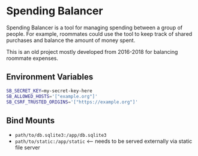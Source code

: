 # Spending Balancer

Spending Balancer is a tool for managing spending between a group of people. For example, roommates could use the tool
to keep track of shared purchases and balance the amount of money spent.

This is an old project mostly developed from 2016-2018 for balancing roommate expenses.

## Environment Variables

```bash
SB_SECRET_KEY=my-secret-key-here
SB_ALLOWED_HOSTS='["example.org"]'
SB_CSRF_TRUSTED_ORIGINS='["https://example.org"]'
```

## Bind Mounts

* `path/to/db.sqlite3:/app/db.sqlite3`
* `path/to/static:/app/static` <-- needs to be served externally via static file server
